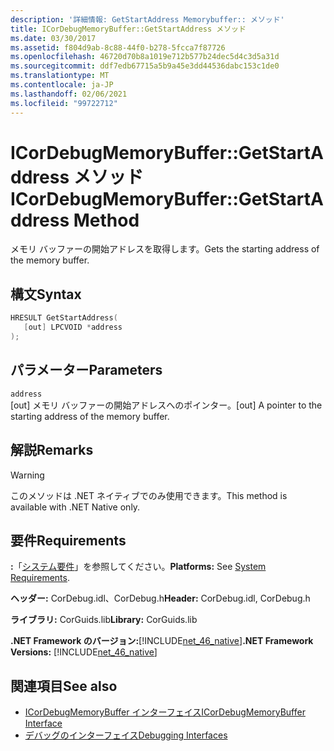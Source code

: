 ```yaml
---
description: '詳細情報: GetStartAddress Memorybuffer:: メソッド'
title: ICorDebugMemoryBuffer::GetStartAddress メソッド
ms.date: 03/30/2017
ms.assetid: f804d9ab-8c88-44f0-b278-5fcca7f87726
ms.openlocfilehash: 46720d70b8a1019e712b577b24dec5d4c3d5a31d
ms.sourcegitcommit: ddf7edb67715a5b9a45e3dd44536dabc153c1de0
ms.translationtype: MT
ms.contentlocale: ja-JP
ms.lasthandoff: 02/06/2021
ms.locfileid: "99722712"
---
```

# <a name="icordebugmemorybuffergetstartaddress-method"></a><span data-ttu-id="e4dca-103">ICorDebugMemoryBuffer::GetStartAddress メソッド</span><span class="sxs-lookup"><span data-stu-id="e4dca-103">ICorDebugMemoryBuffer::GetStartAddress Method</span></span>

<span data-ttu-id="e4dca-104">メモリ バッファーの開始アドレスを取得します。</span><span class="sxs-lookup"><span data-stu-id="e4dca-104">Gets the starting address of the memory buffer.</span></span>  
  
## <a name="syntax"></a><span data-ttu-id="e4dca-105">構文</span><span class="sxs-lookup"><span data-stu-id="e4dca-105">Syntax</span></span>  
  
```cpp  
HRESULT GetStartAddress(  
   [out] LPCVOID *address  
);  
```  
  
## <a name="parameters"></a><span data-ttu-id="e4dca-106">パラメーター</span><span class="sxs-lookup"><span data-stu-id="e4dca-106">Parameters</span></span>  

 `address`  
 <span data-ttu-id="e4dca-107">[out] メモリ バッファーの開始アドレスへのポインター。</span><span class="sxs-lookup"><span data-stu-id="e4dca-107">[out] A pointer to the starting address of the memory buffer.</span></span>  
  
## <a name="remarks"></a><span data-ttu-id="e4dca-108">解説</span><span class="sxs-lookup"><span data-stu-id="e4dca-108">Remarks</span></span>  
  
> [!WARNING]
> <span data-ttu-id="e4dca-109">このメソッドは .NET ネイティブでのみ使用できます。</span><span class="sxs-lookup"><span data-stu-id="e4dca-109">This method is available with .NET Native only.</span></span>  
  
## <a name="requirements"></a><span data-ttu-id="e4dca-110">要件</span><span class="sxs-lookup"><span data-stu-id="e4dca-110">Requirements</span></span>  

 <span data-ttu-id="e4dca-111">**:**「[システム要件](../../get-started/system-requirements.md)」を参照してください。</span><span class="sxs-lookup"><span data-stu-id="e4dca-111">**Platforms:** See [System Requirements](../../get-started/system-requirements.md).</span></span>  
  
 <span data-ttu-id="e4dca-112">**ヘッダー:** CorDebug.idl、CorDebug.h</span><span class="sxs-lookup"><span data-stu-id="e4dca-112">**Header:** CorDebug.idl, CorDebug.h</span></span>  
  
 <span data-ttu-id="e4dca-113">**ライブラリ:** CorGuids.lib</span><span class="sxs-lookup"><span data-stu-id="e4dca-113">**Library:** CorGuids.lib</span></span>  
  
 <span data-ttu-id="e4dca-114">**.NET Framework のバージョン:**[!INCLUDE[net_46_native](../../../../includes/net-46-native-md.md)]</span><span class="sxs-lookup"><span data-stu-id="e4dca-114">**.NET Framework Versions:** [!INCLUDE[net_46_native](../../../../includes/net-46-native-md.md)]</span></span>  
  
## <a name="see-also"></a><span data-ttu-id="e4dca-115">関連項目</span><span class="sxs-lookup"><span data-stu-id="e4dca-115">See also</span></span>

- [<span data-ttu-id="e4dca-116">ICorDebugMemoryBuffer インターフェイス</span><span class="sxs-lookup"><span data-stu-id="e4dca-116">ICorDebugMemoryBuffer Interface</span></span>](icordebugmemorybuffer-interface.md)
- [<span data-ttu-id="e4dca-117">デバッグのインターフェイス</span><span class="sxs-lookup"><span data-stu-id="e4dca-117">Debugging Interfaces</span></span>](debugging-interfaces.md)
